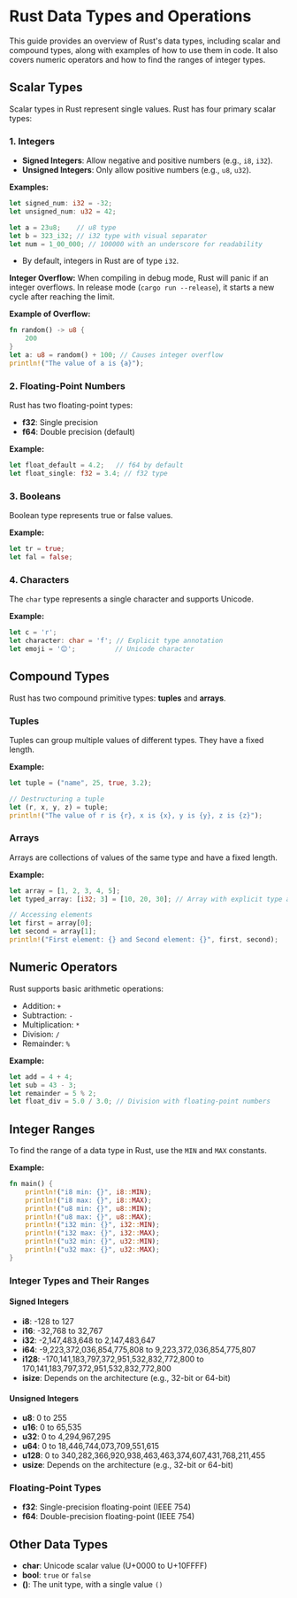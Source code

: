 # Rust Data Types and Operations

This guide provides an overview of Rust's data types, including scalar and compound types, along with examples of how to use them in code. It also covers numeric operators and how to find the ranges of integer types.

## Scalar Types
Scalar types in Rust represent single values. Rust has four primary scalar types:

### 1. Integers
- **Signed Integers**: Allow negative and positive numbers (e.g., `i8`, `i32`).
- **Unsigned Integers**: Only allow positive numbers (e.g., `u8`, `u32`).

**Examples:**
```rust
let signed_num: i32 = -32;
let unsigned_num: u32 = 42;

let a = 23u8;    // u8 type
let b = 323_i32; // i32 type with visual separator
let num = 1_00_000; // 100000 with an underscore for readability
```

- By default, integers in Rust are of type `i32`.

**Integer Overflow:**
When compiling in debug mode, Rust will panic if an integer overflows. In release mode (`cargo run --release`), it starts a new cycle after reaching the limit.

**Example of Overflow:**
```rust
fn random() -> u8 {
    200
}
let a: u8 = random() + 100; // Causes integer overflow
println!("The value of a is {a}");
```

### 2. Floating-Point Numbers
Rust has two floating-point types:
- **f32**: Single precision
- **f64**: Double precision (default)

**Example:**
```rust
let float_default = 4.2;   // f64 by default
let float_single: f32 = 3.4; // f32 type
```

### 3. Booleans
Boolean type represents true or false values.

**Example:**
```rust
let tr = true;
let fal = false;
```

### 4. Characters
The `char` type represents a single character and supports Unicode.

**Example:**
```rust
let c = 'r';
let character: char = 'f'; // Explicit type annotation
let emoji = '😊';          // Unicode character
```

## Compound Types
Rust has two compound primitive types: **tuples** and **arrays**.

### Tuples
Tuples can group multiple values of different types. They have a fixed length.

**Example:**
```rust
let tuple = ("name", 25, true, 3.2);

// Destructuring a tuple
let (r, x, y, z) = tuple;
println!("The value of r is {r}, x is {x}, y is {y}, z is {z}");
```

### Arrays
Arrays are collections of values of the same type and have a fixed length.

**Example:**
```rust
let array = [1, 2, 3, 4, 5];
let typed_array: [i32; 3] = [10, 20, 30]; // Array with explicit type and length

// Accessing elements
let first = array[0];
let second = array[1];
println!("First element: {} and Second element: {}", first, second);
```

## Numeric Operators
Rust supports basic arithmetic operations:
- Addition: `+`
- Subtraction: `-`
- Multiplication: `*`
- Division: `/`
- Remainder: `%`

**Example:**
```rust
let add = 4 + 4;
let sub = 43 - 3;
let remainder = 5 % 2;
let float_div = 5.0 / 3.0; // Division with floating-point numbers
```

## Integer Ranges
To find the range of a data type in Rust, use the `MIN` and `MAX` constants.

**Example:**
```rust
fn main() {
    println!("i8 min: {}", i8::MIN);
    println!("i8 max: {}", i8::MAX);
    println!("u8 min: {}", u8::MIN);
    println!("u8 max: {}", u8::MAX);
    println!("i32 min: {}", i32::MIN);
    println!("i32 max: {}", i32::MAX);
    println!("u32 min: {}", u32::MIN);
    println!("u32 max: {}", u32::MAX);
}
```

### Integer Types and Their Ranges
#### Signed Integers
- **i8**: -128 to 127
- **i16**: -32,768 to 32,767
- **i32**: -2,147,483,648 to 2,147,483,647
- **i64**: -9,223,372,036,854,775,808 to 9,223,372,036,854,775,807
- **i128**: -170,141,183,797,372,951,532,832,772,800 to 170,141,183,797,372,951,532,832,772,800
- **isize**: Depends on the architecture (e.g., 32-bit or 64-bit)

#### Unsigned Integers
- **u8**: 0 to 255
- **u16**: 0 to 65,535
- **u32**: 0 to 4,294,967,295
- **u64**: 0 to 18,446,744,073,709,551,615
- **u128**: 0 to 340,282,366,920,938,463,463,374,607,431,768,211,455
- **usize**: Depends on the architecture (e.g., 32-bit or 64-bit)

### Floating-Point Types
- **f32**: Single-precision floating-point (IEEE 754)
- **f64**: Double-precision floating-point (IEEE 754)

## Other Data Types
- **char**: Unicode scalar value (U+0000 to U+10FFFF)
- **bool**: `true` or `false`
- **()**: The unit type, with a single value `()`
